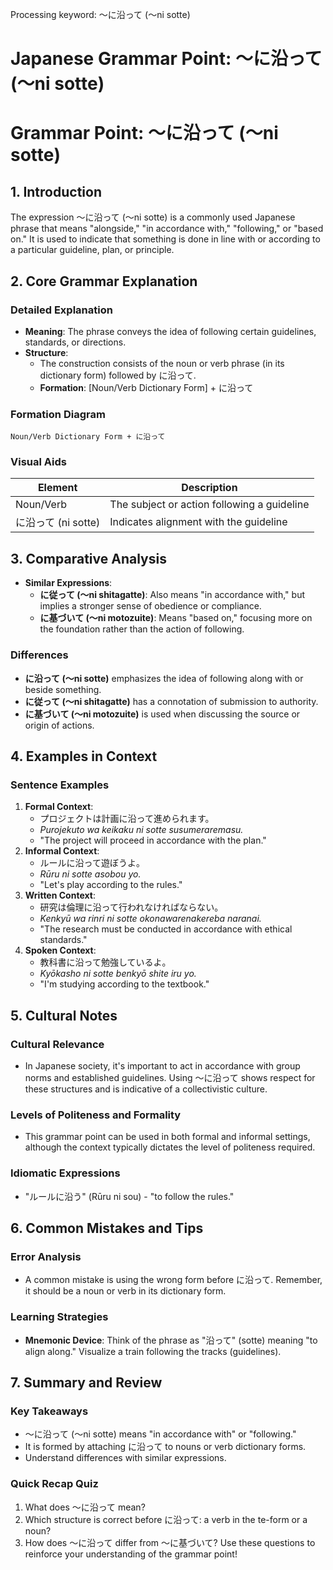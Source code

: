 Processing keyword: ～に沿って (〜ni sotte)
# Japanese Grammar Point: ～に沿って (〜ni sotte)
# Grammar Point: ～に沿って (〜ni sotte)
## 1. Introduction
The expression ～に沿って (〜ni sotte) is a commonly used Japanese phrase that means "alongside," "in accordance with," "following," or "based on." It is used to indicate that something is done in line with or according to a particular guideline, plan, or principle.
## 2. Core Grammar Explanation
### Detailed Explanation
- **Meaning**: The phrase conveys the idea of following certain guidelines, standards, or directions.
- **Structure**: 
  - The construction consists of the noun or verb phrase (in its dictionary form) followed by に沿って.
  - **Formation**: [Noun/Verb Dictionary Form] + に沿って
### Formation Diagram
```
Noun/Verb Dictionary Form + に沿って
```
### Visual Aids
| Element                | Description                         |
|-----------------------|-------------------------------------|
| Noun/Verb              | The subject or action following a guideline |
| に沿って (ni sotte)     | Indicates alignment with the guideline |
## 3. Comparative Analysis
- **Similar Expressions**:
  - **に従って (〜ni shitagatte)**: Also means "in accordance with," but implies a stronger sense of obedience or compliance.
  - **に基づいて (〜ni motozuite)**: Means "based on," focusing more on the foundation rather than the action of following.
### Differences
- **に沿って (〜ni sotte)** emphasizes the idea of following along with or beside something.
- **に従って (〜ni shitagatte)** has a connotation of submission to authority.
- **に基づいて (〜ni motozuite)** is used when discussing the source or origin of actions.
## 4. Examples in Context
### Sentence Examples
1. **Formal Context**: 
   - プロジェクトは計画に沿って進められます。
   - *Purojekuto wa keikaku ni sotte susumeraremasu.*
   - "The project will proceed in accordance with the plan."
2. **Informal Context**:
   - ルールに沿って遊ぼうよ。
   - *Rūru ni sotte asobou yo.*
   - "Let's play according to the rules."
3. **Written Context**:
   - 研究は倫理に沿って行われなければならない。
   - *Kenkyū wa rinri ni sotte okonawarenakereba naranai.*
   - "The research must be conducted in accordance with ethical standards."
4. **Spoken Context**:
   - 教科書に沿って勉強しているよ。
   - *Kyōkasho ni sotte benkyō shite iru yo.*
   - "I'm studying according to the textbook."
## 5. Cultural Notes
### Cultural Relevance
- In Japanese society, it's important to act in accordance with group norms and established guidelines. Using ～に沿って shows respect for these structures and is indicative of a collectivistic culture.
### Levels of Politeness and Formality
- This grammar point can be used in both formal and informal settings, although the context typically dictates the level of politeness required.
### Idiomatic Expressions
- "ルールに沿う" (Rūru ni sou) - "to follow the rules."
## 6. Common Mistakes and Tips
### Error Analysis
- A common mistake is using the wrong form before に沿って. Remember, it should be a noun or verb in its dictionary form.
### Learning Strategies
- **Mnemonic Device**: Think of the phrase as "沿って" (sotte) meaning "to align along." Visualize a train following the tracks (guidelines).
## 7. Summary and Review
### Key Takeaways
- ～に沿って (〜ni sotte) means "in accordance with" or "following."
- It is formed by attaching に沿って to nouns or verb dictionary forms.
- Understand differences with similar expressions.
### Quick Recap Quiz
1. What does ～に沿って mean?
2. Which structure is correct before に沿って: a verb in the te-form or a noun?
3. How does ～に沿って differ from ～に基づいて? 
Use these questions to reinforce your understanding of the grammar point!
